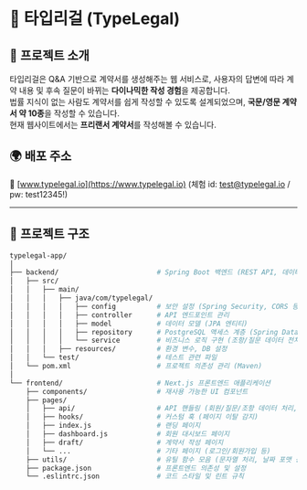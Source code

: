 # 📝 타입리걸 (TypeLegal)

## 📌 프로젝트 소개
타입리걸은 Q&A 기반으로 계약서를 생성해주는 웹 서비스로, 사용자의 답변에 따라 계약 내용 및 후속 질문이 바뀌는 **다이나믹한 작성 경험**을 제공합니다.  
법률 지식이 없는 사람도 계약서를 쉽게 작성할 수 있도록 설계되었으며, **국문/영문 계약서 약 10종**을 작성할 수 있습니다.  
현재 웹사이트에서는 **프리랜서 계약서**를 작성해볼 수 있습니다.

## 🌍 배포 주소
🔗 [www.typelegal.io](https://www.typelegal.io) (체험 id: test@typelegal.io / pw: test12345!)

---

## 📂 프로젝트 구조
```bash
typelegal-app/
│
├── backend/                        # Spring Boot 백엔드 (REST API, 데이터 처리, PostgreSQL)
│   ├── src/
│   │   ├── main/
│   │   │   ├── java/com/typelegal/
│   │   │   │   ├── config          # 보안 설정 (Spring Security, CORS 등)
│   │   │   │   ├── controller      # API 엔드포인트 관리
│   │   │   │   ├── model           # 데이터 모델 (JPA 엔티티)
│   │   │   │   ├── repository      # PostgreSQL 액세스 계층 (Spring Data JPA, JSONB 활용)
│   │   │   │   └── service         # 비즈니스 로직 구현 (조항/질문 데이터 전처리)
│   │   │   ├── resources/          # 환경 변수, DB 설정
│   │   └── test/                   # 테스트 관련 파일
│   └── pom.xml                     # 프로젝트 의존성 관리 (Maven)
│
└── frontend/                       # Next.js 프론트엔드 애플리케이션
    ├── components/                 # 재사용 가능한 UI 컴포넌트
    ├── pages/
    │   ├── api/                    # API 핸들링 (회원/질문/조항 데이터 처리, 이메일 발송 등)
    │   ├── hooks/                  # 커스텀 훅 (페이지 이탈 감지)
    │   ├── index.js                # 랜딩 페이지
    │   ├── dashboard.js            # 회원 대시보드 페이지
    │   ├── draft/                  # 계약서 작성 페이지
    │   └── ...                     # 기타 페이지 (로그인/회원가입 등)
    ├── utils/                      # 유틸 함수 모음 (문자열 처리, 날짜 포맷 등)
    ├── package.json                # 프론트엔드 의존성 및 설정
    └── .eslintrc.json              # 코드 스타일 및 린트 규칙

